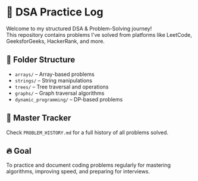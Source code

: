# 🧠 DSA Practice Log

Welcome to my structured DSA & Problem-Solving journey!  
This repository contains problems I've solved from platforms like LeetCode, GeeksforGeeks, HackerRank, and more.

## 📌 Folder Structure

- `arrays/` – Array-based problems
- `strings/` – String manipulations
- `trees/` – Tree traversal and operations
- `graphs/` – Graph traversal algorithms
- `dynamic_programming/` – DP-based problems

## 📘 Master Tracker
Check `PROBLEM_HISTORY.md` for a full history of all problems solved.

## 🔥 Goal
To practice and document coding problems regularly for mastering algorithms, improving speed, and preparing for interviews.
